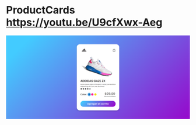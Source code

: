 # ProductCards https://youtu.be/U9cfXwx-Aeg
<p align="center">
  <img src="preview.png" alt="preview del proyecto"  width="1600">
</p>